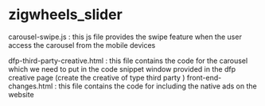 # zigwheels_slider

carousel-swipe.js : this js file provides the swipe feature when the user access the carousel from the mobile devices

dfp-third-party-creative.html : this file contains the code for the carousel which we need to put in the code snippet window                                provided in the dfp creative page (create the creative of type third party )
front-end-changes.html  : this file contains the code for including the native ads on the website 
